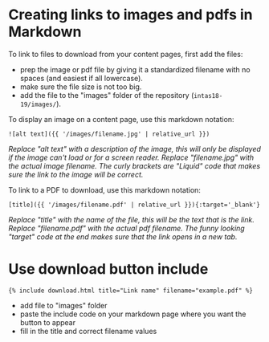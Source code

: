 # Creating links to images and pdfs in Markdown

To link to files to download from your content pages, first add the files:

- prep the image or pdf file by giving it a standardized filename with no spaces (and easiest if all lowercase).
- make sure the file size is not too big.
- add the file to the "images" folder of the repository (`intas18-19/images/`).

To display an image on a content page, use this markdown notation:

`![alt text]({{ '/images/filename.jpg' | relative_url }})`

*Replace "alt text" with a description of the image, this will only be displayed if the image can't load or for a screen reader. Replace "filename.jpg" with the actual image filename. The curly brackets are "Liquid" code that makes sure the link to the image will be correct.*

To link to a PDF to download, use this markdown notation: 

`[title]({{ '/images/filename.pdf' | relative_url }}){:target='_blank'}`

*Replace "title" with the name of the file, this will be the text that is the link. Replace "filename.pdf" with the actual pdf filename. The funny looking "target" code at the end makes sure that the link opens in a new tab.*

# Use download button include

`{% include download.html title="Link name" filename="example.pdf" %}`

- add file to "images" folder
- paste the include code on your markdown page where you want the button to appear
- fill in the title and correct filename values
